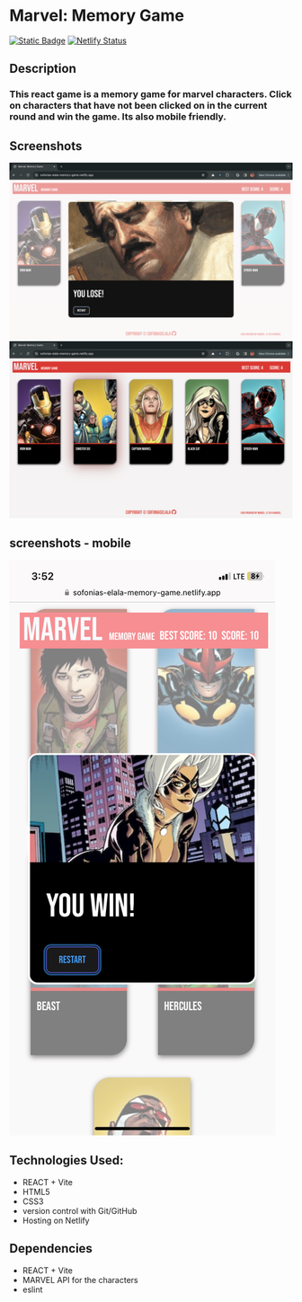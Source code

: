 # Marvel: Memory Game
[![Static Badge](https://img.shields.io/badge/Live%20Demo-blue)](https://sofonias-elala-memory-game.netlify.app/) [![Netlify Status](https://api.netlify.com/api/v1/badges/6b144516-512d-47db-b072-37afefd04dc0/deploy-status)](https://app.netlify.com/sites/sofonias-elala-memory-game/deploys)
## Description
### This react game is a memory game for marvel characters. Click on characters that have not been clicked on in the current round and win the game. Its also mobile friendly. 


## Screenshots
![thumbnail](public/memory-game-screenshot-1.png)
![thumbnail-2](public/memory-game-screenshot-2.png)
## screenshots - mobile
![thumbnail-2](public/memory-game-screenshot-3.PNG)

## Technologies Used:

  * REACT + Vite
  * HTML5
  * CSS3
  * version control with Git/GitHub
  * Hosting on Netlify

## Dependencies
  * REACT + Vite
  * MARVEL API for the characters
  * eslint
